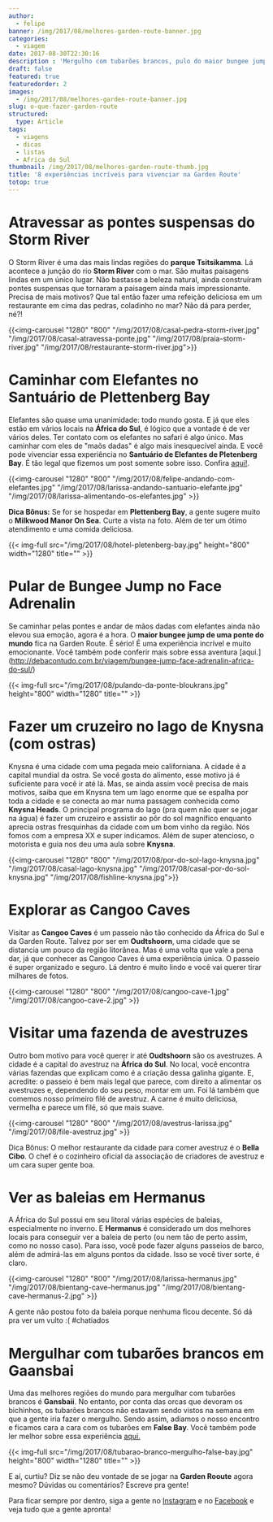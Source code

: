 ```yaml
---
author:
  - felipe
banner: /img/2017/08/melhores-garden-route-banner.jpg
categories:
  - viagem
date: 2017-08-30T22:30:16
description : 'Mergulho com tubarões brancos, pulo do maior bungee jump de ponte do mundo, visita à fazenda de avestruzes e caminhar de mãos dadas com elefantes são algumas das aventuras que a Garden Route oferece.'
draft: false
featured: true
featuredorder: 2
images:
  - /img/2017/08/melhores-garden-route-banner.jpg
slug: o-que-fazer-garden-route
structured:
  type: Article
tags:
  - viagens
  - dicas
  - listas
  - Africa do Sul
thumbnail: /img/2017/08/melhores-garden-route-thumb.jpg
title: '8 experiências incríveis para vivenciar na Garden Route'
totop: true
---
```


# Atravessar as pontes suspensas do Storm River
O Storm River é uma das mais lindas regiões do **parque Tsitsikamma**. Lá acontece a junção do rio **Storm River** com o mar. São muitas paisagens lindas em um único lugar. Não bastasse a beleza natural, ainda construíram pontes suspensas que tornaram a paisagem ainda mais impressionante. Precisa de mais motivos? Que tal então fazer uma refeição deliciosa em um restaurante em cima das pedras, coladinho no mar? Não dá para perder, né?!

{{<img-carousel "1280" "800" "/img/2017/08/casal-pedra-storm-river.jpg" "/img/2017/08/casal-atravessa-ponte.jpg" "/img/2017/08/praia-storm-river.jpg" "/img/2017/08/restaurante-storm-river.jpg">}}

# Caminhar com Elefantes no Santuário de Plettenberg Bay
Elefantes são quase uma unanimidade: todo mundo gosta. E já que eles estão em vários locais na **África do Sul**, é lógico que a vontade é de ver vários deles. Ter contato com os elefantes no safari é algo único. Mas caminhar com eles de "maõs dadas" é algo mais inesquecível ainda. E você pode vivenciar essa experiência no **Santuário de Elefantes de Pletenberg Bay**. É tão legal que fizemos um post somente sobre isso. Confira [aqui!](http://debacontudo.com.br/viagem/conheca-melhor-o-santuario-de-elefantes-em-plettenberg-bay). 

{{<img-carousel "1280" "800" "/img/2017/08/felipe-andando-com-elefantes.jpg" "/img/2017/08/larissa-andando-santuario-elefante.jpg" "/img/2017/08/larissa-alimentando-os-elefantes.jpg" >}}

**Dica Bônus:**  Se for se hospedar em **Plettenberg Bay**, a gente sugere muito o **Milkwood Manor On Sea**. Curte a vista na foto. Além de ter um ótimo atendimento e uma comida deliciosa.

{{< img-full src="/img/2017/08/hotel-pletenberg-bay.jpg"  height="800" width="1280" title="" >}}



# Pular de Bungee Jump no Face Adrenalin
Se caminhar pelas pontes e andar de mãos dadas com elefantes ainda não elevou sua emoção, agora é a hora. O **maior bungee jump de uma ponte do mundo** fica na Garden Route. É sério! É uma experiência incrível e muito emocionante. Você também pode conferir mais sobre essa aventura [aqui.] (http://debacontudo.com.br/viagem/bungee-jump-face-adrenalin-africa-do-sul/)

{{< img-full src="/img/2017/08/pulando-da-ponte-bloukrans.jpg"  height="800" width="1280" title="" >}}

# Fazer um cruzeiro no lago de Knysna (com ostras)
Knysna é uma cidade com uma pegada meio californiana. A cidade é a capital mundial da ostra. Se você gosta do alimento, esse motivo já é suficiente para você ir até lá. Mas, se ainda assim você precisa de mais motivos, saiba que em Knysna tem um lago enorme que se espalha por toda a cidade e se conecta ao mar numa passagem conhecida como **Knysna Heads**. 
O principal programa do lago (pra quem não quer se jogar na água) é fazer um cruzeiro e assistir ao pôr do sol magnífico enquanto aprecia ostras fresquinhas da cidade com um bom vinho da região. Nós fomos com a empresa XX e super indicamos. Além de super atencioso, o motorista e guia nos deu uma aula sobre **Knysna**.

{{<img-carousel "1280" "800" "/img/2017/08/por-do-sol-lago-knysna.jpg" "/img/2017/08/casal-lago-knysna.jpg" "/img/2017/08/casal-por-do-sol-knysna.jpg" "/img/2017/08/fishline-knysna.jpg">}}

# Explorar as Cangoo Caves
Visitar as **Cangoo Caves** é um passeio não tão conhecido da África do Sul e da Garden Route. Talvez por ser em **Oudtshoorn**, uma cidade que se distancia um pouco da região litorânea. Mas é uma volta que vale a pena dar, já que conhecer as Cangoo Caves é uma experiência única. O passeio é super organizado e seguro. Lá dentro é muito lindo e você vai querer tirar milhares de fotos. 

{{<img-carousel "1280" "800" "/img/2017/08/cangoo-cave-1.jpg"  "/img/2017/08/cangoo-cave-2.jpg" >}}

# Visitar uma fazenda de avestruzes
Outro bom motivo para você querer ir até **Oudtshoorn** são os avestruzes. A cidade é a capital do avestruz na **África do Sul**. No local, você encontra várias fazendas que explicam como é a criação dessa galinha gigante. E, acredite: o passeio é bem mais legal que parece, com direito a alimentar os avestruzes e, dependendo do seu peso, montar em um.  Foi lá também que comemos nosso primeiro filé de avestruz. A carne é muito deliciosa, vermelha e parece um filé, só que mais suave.

{{<img-carousel "1280" "800" "/img/2017/08/avestrus-larissa.jpg"  "/img/2017/08/file-avestruz.jpg" >}}

Dica Bônus: O melhor restaurante da cidade para comer avestruz é o **Bella Cibo**. O chef é o cozinheiro oficial da associação de criadores de avestruz e um cara super gente boa.

# Ver as baleias em Hermanus
A África do Sul possui em seu litoral várias espécies de baleias, especialmente no inverno. E **Hermanus** é considerado um dos melhores locais para conseguir ver a baleia de perto (ou nem tão de perto assim, como no nosso caso). Para isso, você pode fazer alguns passeios de barco, além de admirá-las em alguns pontos da cidade. Isso se você tiver sorte, é claro.

{{<img-carousel "1280" "800" "/img/2017/08/larissa-hermanus.jpg" "/img/2017/08/bientang-cave-hermanus.jpg" "/img/2017/08/bientang-cave-hermanus-2.jpg" >}}

A gente não postou foto da baleia porque nenhuma ficou decente. Só dá pra ver um vulto :( #chatiados

# Mergulhar com tubarões brancos em Gaansbai
Uma das melhores regiões do mundo para mergulhar com tubarões brancos é **Gansbaii**. No entanto, por conta das orcas que devoram os bichinhos, os tubarões brancos não estavam sendo vistos na semana em que a gente iria fazer o mergulho. Sendo assim, adiamos o nosso encontro e ficamos cara a cara com os tubarões em **False Bay**. Você também pode ler melhor sobre essa experiência [aqui.](http://debacontudo.com.br/viagem/mergulhando-tubarao-branco-africa-do-sul/)

{{< img-full src="/img/2017/08/tubarao-branco-mergulho-false-bay.jpg"  height="800" width="1280" title="" >}}

E aí, curtiu? Diz se não deu vontade de se jogar na **Garden Rooute** agora mesmo?
Dúvidas ou comentários? Escreve pra gente!

Para ficar sempre por dentro, siga a gente no [Instagram](https://www.instagram.com/casaldebacontudo/) e no [Facebook](https://www.facebook.com/debacontudo) e veja tudo que a gente apronta!
